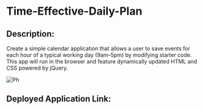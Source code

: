 # Time-Effective-Daily-Plan
## Description:
Create a simple calendar application that allows a user to save events for each hour of a typical working day (9am–5pm) by modifying starter code. This app will run in the browser and feature dynamically updated HTML and CSS powered by jQuery.

![Ph](https://github.com/Farjana-04/Time-Effective-Daily-Plan/assets/92415181/196a93a8-8c6d-4b9f-bcb3-5130e7a29e53)

## Deployed Application Link:
